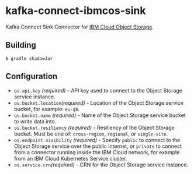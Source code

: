 # kafka-connect-ibmcos-sink

Kafka Connect Sink Connector for [IBM Cloud Object
Storage](https://console.bluemix.net/catalog/services/cloud-object-storage).

## Building

```shell
$ gradle shadowJar
```

## Configuration

- `os.api.key` _(required)_ - API key used to connect to the Object Storage
                              service instance.
- `os.bucket.location`_(required)_ - Location of the Object Storage service
                                     bucket, for example: `eu-gb`.
- `os.bucket.name` _(required)_ - Name of the Object Storage service bucket to
                                  write data into.
- `os.bucket.resiliency` _(required)_ - Resiliency of the Object Storage bucket.
                                        Must be one of: `cross-region`,
                                        `regional`, or `single-site`.
- `os.endpoint.visibility` _(required)_ - Specify `public` to connect to the
                                          Object Storage service over the public
                                          internet, or `private` to connect from
                                          a connector running inside the
                                          IBM Cloud network, for example from an
                                          IBM Cloud Kubernetes Service cluster.
- `os.service.crn`_(required)_ - CRN for the Object Storage service instance.

